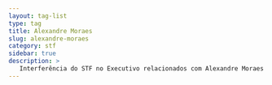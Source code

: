 ```yaml
---
layout: tag-list
type: tag
title: Alexandre Moraes
slug: alexandre-moraes
category: stf
sidebar: true
description: >
   Interferência do STF no Executivo relacionados com Alexandre Moraes
---
```

